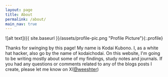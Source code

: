 ```yaml
---
layout: page
title: About
permalink: /about/
main_nav: true
---
```


![alt text]({{ site.baseurl }}/assets/profile-pic.png "Profile Picture"){:.profile}

Thanks for swinging by this page! My name is Kodai Kubono. I, as a white hat hacker, also go by the name of kodaichodai. On this website, I'm going to be writing mostly about some of my findings, study notes and journals. If you had any questions or comments related to any of the blogs posts I create, please let me know on X([@weeshter](https://twitter.com/weeshter))
